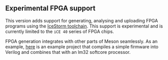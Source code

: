 ## Experimental FPGA support

This version adds support for generating, analysing and uploading FPGA
programs using the [IceStorm
toolchain](http://www.clifford.at/icestorm/). This support is
experimental and is currently limited to the `iCE 40` series of FPGA
chips.

FPGA generation integrates with other parts of Meson seamlessly. As an
example, [here](https://github.com/jpakkane/lm32) is an example
project that compiles a simple firmware into Verilog and combines that
with an lm32 softcore processor.
